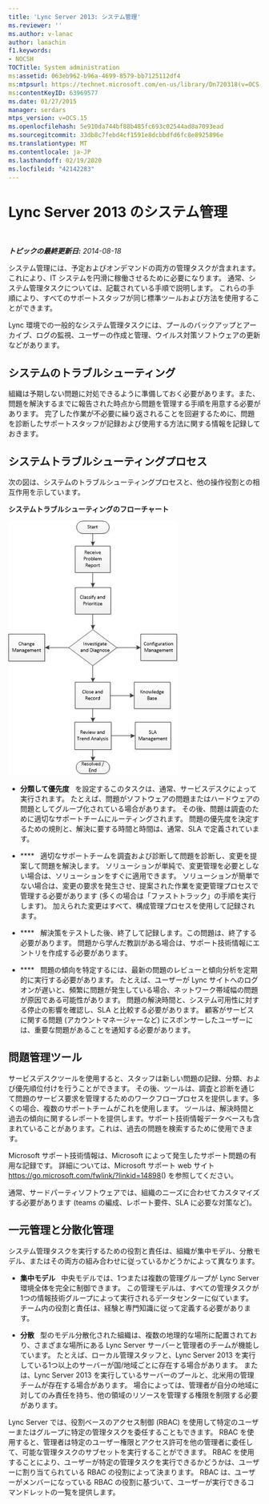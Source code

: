 ```yaml
---
title: 'Lync Server 2013: システム管理'
ms.reviewer: ''
ms.author: v-lanac
author: lanachin
f1.keywords:
- NOCSH
TOCTitle: System administration
ms:assetid: 063eb962-b96a-4699-8579-bb7125112df4
ms:mtpsurl: https://technet.microsoft.com/en-us/library/Dn720318(v=OCS.15)
ms:contentKeyID: 63969577
ms.date: 01/27/2015
manager: serdars
mtps_version: v=OCS.15
ms.openlocfilehash: 5e910da744bf88b485fc693c02544ad8a7093ead
ms.sourcegitcommit: 33db8c7febd4cf1591e8dcbbdfd6fc8e8925896e
ms.translationtype: MT
ms.contentlocale: ja-JP
ms.lasthandoff: 02/19/2020
ms.locfileid: "42142283"
---
```

<div data-xmlns="http://www.w3.org/1999/xhtml">

<div class="topic" data-xmlns="http://www.w3.org/1999/xhtml" data-msxsl="urn:schemas-microsoft-com:xslt" data-cs="http://msdn.microsoft.com/">

<div data-asp="https://msdn2.microsoft.com/asp">

# <a name="system-administration-in-lync-server-2013"></a>Lync Server 2013 のシステム管理

</div>

<div id="mainSection">

<div id="mainBody">

<span> </span>

_**トピックの最終更新日:** 2014-08-18_

システム管理には、予定およびオンデマンドの両方の管理タスクが含まれます。これにより、IT システムを円滑に稼働させるために必要になります。 通常、システム管理タスクについては、記載されている手順で説明します。 これらの手順により、すべてのサポートスタッフが同じ標準ツールおよび方法を使用することができます。

Lync 環境での一般的なシステム管理タスクには、プールのバックアップとアーカイブ、ログの監視、ユーザーの作成と管理、ウイルス対策ソフトウェアの更新などがあります。

<div>

## <a name="system-troubleshooting"></a>システムのトラブルシューティング

組織は予期しない問題に対処できるように準備しておく必要があります。また、問題を解決するまでに報告された時点から問題を管理する手順を用意する必要があります。 完了した作業が不必要に繰り返されることを回避するために、問題を診断したサポートスタッフが記録および使用する方法に関する情報を記録しておきます。

</div>

<div>

## <a name="system-troubleshooting-process"></a>システムトラブルシューティングプロセス

次の図は、システムのトラブルシューティングプロセスと、他の操作役割との相互作用を示しています。

**システムトラブルシューティングのフローチャート**

![システムトラブルシューティングのフローチャート](images/Dn720318.869d0b89-6473-4b1f-9d90-59604b4b8e98(OCS.15).jpg "システムトラブルシューティングのフローチャート")

  - **分類して優先度**   を設定するこのタスクは、通常、サービスデスクによって実行されます。 たとえば、問題がソフトウェアの問題またはハードウェアの問題としてグループ化されている場合があります。 その後、問題は調査のために適切なサポートチームにルーティングされます。 問題の優先度を決定するための規則と、解決に要する時間と時間は、通常、SLA で定義されています。

  - ****   適切なサポートチームを調査および診断して問題を診断し、変更を提案して問題を解決します。 ソリューションが単純で、変更管理を必要としない場合は、ソリューションをすぐに適用できます。 ソリューションが簡単でない場合は、変更の要求を発生させ、提案された作業を変更管理プロセスで管理する必要があります (多くの場合は「ファストトラック」の手順を実行します)。 加えられた変更はすべて、構成管理プロセスを使用して記録されます。

  - ****   解決策をテストした後、終了して記録します。この問題は、終了する必要があります。 問題から学んだ教訓がある場合は、サポート技術情報にエントリを作成する必要があります。

  - ****   問題の傾向を特定するには、最新の問題のレビューと傾向分析を定期的に実行する必要があります。 たとえば、ユーザーが Lync サイトへのログオンが遅いと、頻繁に問題が発生している場合、ネットワーク帯域幅の問題が原因である可能性があります。 問題の解決時間と、システム可用性に対する停止の影響を確認し、SLA と比較する必要があります。 顧客がサービスに関する問題 (アカウントマネージャーなど) にスポンサーしたユーザーには、重要な問題があることを通知する必要があります。

</div>

<div>

## <a name="issue-management-tools"></a>問題管理ツール

サービスデスクツールを使用すると、スタッフは新しい問題の記録、分類、および優先順位付けを行うことができます。 その後、ツールは、調査と診断を通じて問題のサービス要求を管理するためのワークフロープロセスを提供します。多くの場合、複数のサポートチームがこれを使用します。 ツールは、解決時間と過去の傾向に関するレポートを提供します。サポート技術情報データベースも含まれていることがあります。これは、過去の問題を検索するために使用できます。

Microsoft サポート技術情報は、Microsoft によって発生したサポート問題の有用な記録です。 詳細については、Microsoft サポート web サイト<https://go.microsoft.com/fwlink/?linkid=14898>() を参照してください。

通常、サードパーティソフトウェアでは、組織のニーズに合わせてカスタマイズする必要があります (teams の編成、レポート要件、SLA に必要な対策など)。

</div>

<div>

## <a name="centralized-vs-decentralized-administration"></a>一元管理と分散化管理

システム管理タスクを実行するための役割と責任は、組織が集中モデル、分散モデル、またはその両方の組み合わせに従っているかどうかによって異なります。

  - **集中モデル**   中央モデルでは、1つまたは複数の管理グループが Lync Server 環境全体を完全に制御できます。 この管理モデルは、すべての管理タスクが1つの情報技術グループによって実行されるデータセンターに似ています。 チーム内の役割と責任は、経験と専門知識に従って定義する必要があります。

  - **分散**   型のモデル分散化された組織は、複数の地理的な場所に配置されており、さまざまな場所にある Lync Server サーバーと管理者のチームが機能しています。 たとえば、ローカル管理スタッフと、Lync Server 2013 を実行している1つ以上のサーバーが国/地域ごとに存在する場合があります。 または、Lync Server 2013 を実行しているサーバーのプールと、北米用の管理チームが存在する場合があります。 場合によっては、管理者が自分の地域に対してのみ責任を持ち、他の領域のリソースを管理する権限を制限する必要があります。

Lync Server では、役割ベースのアクセス制御 (RBAC) を使用して特定のユーザーまたはグループに特定の管理タスクを委任することもできます。 RBAC を使用すると、管理者は特定のユーザー権限とアクセス許可を他の管理者に委任して、可能な管理タスクのサブセットを実行することができます。 RBAC を使用することにより、ユーザーが特定の管理タスクを実行できるかどうかは、ユーザーに割り当てられている RBAC の役割によって決まります。 RBAC は、ユーザーがメンバーになっている RBAC の役割に基づいて、ユーザーが実行できるコマンドレットの一覧を提供します。

</div>

</div>

<span> </span>

</div>

</div>

</div>

